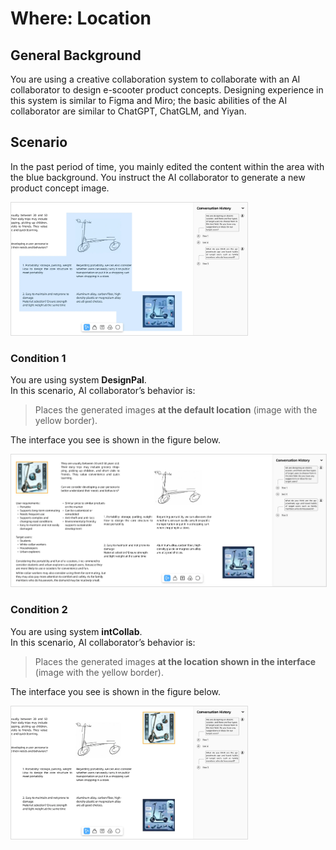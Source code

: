 # Where: Location

## General Background
You are using a creative collaboration system to collaborate with an AI collaborator to design e-scooter product concepts. Designing experience in this system is similar to Figma and Miro; the basic abilities of the AI collaborator are similar to ChatGPT, ChatGLM, and Yiyan.

## Scenario
In the past period of time, you mainly edited the content within the area with the blue background. You instruct the AI ​​collaborator to generate a new product concept image.

<img src="../../img/RQ2/Where/Location-intro.webp" style="border: .5px solid Gainsboro; max-width: 75%;">

### Condition 1
You are using system **DesignPal**.<br>
In this scenario, AI ​​collaborator’s behavior is:

> Places the generated images **at the default location** (image with the yellow border).

The interface you see is shown in the figure below.

<img src="../../img/RQ2/Where/Location-N.webp" style="border: .5px solid Gainsboro;">

### Condition 2
You are using system **intCollab**.<br>
In this scenario, AI ​​collaborator’s behavior is:

> Places the generated images **at the location shown in the interface** (image with the yellow border).

The interface you see is shown in the figure below.

<img src="../../img/RQ2/Where/Location-WA.webp" style="border: .5px solid Gainsboro; max-width: 75%;">
